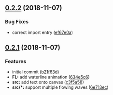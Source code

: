 ## [0.2.2](https://github.com/lbw/flowing-liquid/compare/v0.2.1...v0.2.2) (2018-11-07)


### Bug Fixes

* correct import entry ([ef67e0a](https://github.com/lbw/flowing-liquid/commit/ef67e0a))



## [0.2.1](https://github.com/lbw/flowing-liquid/compare/b21f63d...v0.2.1) (2018-11-07)


### Features

* initial commit ([b21f63d](https://github.com/lbw/flowing-liquid/commit/b21f63d))
* **FL:** add waterline animation ([634e5c6](https://github.com/lbw/flowing-liquid/commit/634e5c6))
* **src:** add text onto canvas ([c3f5a58](https://github.com/lbw/flowing-liquid/commit/c3f5a58))
* **src/*:** support multiple flowing waves ([6e713ec](https://github.com/lbw/flowing-liquid/commit/6e713ec))



